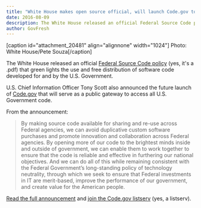 ```yaml
---
title: "White House makes open source official, will launch Code.gov to share U.S. government software"
date: 2016-08-09
description: The White House released an official Federal Source Code policy that green lights the use and free distribution of software code developed for and by the U.S. Government.
author: GovFresh
---
```


[caption id="attachment_20481" align="alignnone" width="1024"] Photo: White House/Pete Souza[/caption]

The White House released an official <a href="https://www.whitehouse.gov/sites/default/files/omb/memoranda/2016/m_16_21.pdf">Federal Source Code policy</a> (yes, it's a .pdf) that green lights the use and free distribution of software code developed for and by the U.S. Government.

U.S. Chief Information Officer Tony Scott also announced the future launch of <a href="https://Code.gov">Code.gov</a> that will serve as a public gateway to access all U.S. Government code.

From the announcement:

<blockquote>By making source code available for sharing and re-use across Federal agencies, we can avoid duplicative custom software purchases and promote innovation and collaboration across Federal agencies. By opening more of our code to the brightest minds inside and outside of government, we can enable them to work together to ensure that the code is reliable and effective in furthering our national objectives. And we can do all of this while remaining consistent with the Federal Government’s long-standing policy of technology neutrality, through which we seek to ensure that Federal investments in IT are merit-based, improve the performance of our government, and create value for the American people.
</blockquote>

<a href="https://www.whitehouse.gov/blog/2016/08/08/peoples-code">Read the full announcement</a> and <a href="https://code.gov/">join the Code.gov listserv</a> (yes, a listserv).
